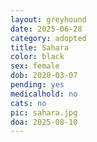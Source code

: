 ```yaml
---
layout: greyhound
date: 2025-06-28
category: adopted
title: Sahara
color: black
sex: female
dob: 2020-03-07
pending: yes
medicalhold: no
cats: no
pic: sahara.jpg
doa: 2025-08-10
---
```


